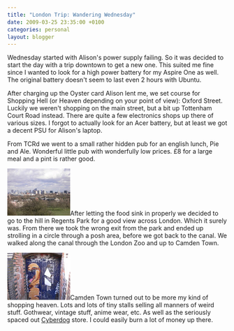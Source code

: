 ```yaml
---
title: "London Trip: Wandering Wednesday"
date: 2009-03-25 23:35:00 +0100
categories: personal
layout: blogger
---
```


Wednesday started with Alison's power supply failing. So it was decided to start
the day with a trip downtown to get a new one. This suited me fine since I
wanted to look for a high power battery for my Aspire One as well. The original
battery doesn't seem to last even 2 hours with Ubuntu.

After charging up the Oyster card Alison lent me, we set course for Shopping
Hell (or Heaven depending on your point of view): Oxford Street. Luckily we
weren't shopping on the main street, but a bit up Tottenham Court Road instead.
There are quite a few electronics shops up there of various sizes. I forgot to
actually look for an Acer battery, but at least we got a decent PSU for Alison's
laptop.

From TCRd we went to a small rather hidden pub for an english lunch, Pie and
Ale. Wonderful little pub with wonderfully low prices. £8 for a large meal and a
pint is rather good.

![The view](/static/images/backfill/london/P1030644.jpg)After letting the food
sink in properly we decided to go to the hill in Regents Park for a good view
across London. Which it surely was. From there we took the wrong exit from the
park and ended up strolling in a circle through a posh area, before we got back
to the canal. We walked along the canal through the London Zoo and up to Camden
Town.

![Cool guy on a wall](/static/images/backfill/london/P1030658.jpg)Camden Town
turned out to be more my kind of shopping heaven. Lots and lots of tiny stalls
selling all manners of weird stuff. Gothwear, vintage stuff, anime wear, etc. As
well as the seriously spaced out [Cyberdog](http://www.cyberdog.net/) store. I
could easily burn a lot of money up there.
